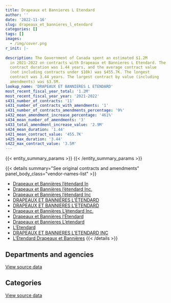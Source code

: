 ```yaml
---
title: Drapeaux et Bannieres L Etendard
author: ''
date: '2022-11-16'
slug: drapeaux_et_bannieres_l_etendard
categories: []
tags: []
images:
  - /img/cover.png
r_init: |-
  
description: The Government of Canada spent an estimated $1.2M
  in 2021-2022 on contracts with Drapeaux et Bannieres L Etendard. The average
  contract duration was 1.44 years, and the average contract value
  (not including contracts under $10k) was $455.7K. The longest
  contract was 3.44 years. The largest contract by value (including
  amendments) was $3.5M.
lookup_name: 'DRAPEAUX ET BANNIERES L ETENDARD'
most_recent_fiscal_year_total: '1.2M'
most_recent_fiscal_year_year: '2021-2022'
s431_number_of_contracts: '11'
s431_number_of_contracts_with_amendments: '1'
s431_number_of_contracts_amendments_percentage: '9%'
s432_mean_amendment_increase_percentage: '461%'
s434_mean_number_of_amendments: '3'
s433_total_amendment_increase_value: '2.9M'
s424_mean_duration: '1.44'
s421_mean_contract_value: '455.7K'
s425_max_duration: '3.44'
s422_max_contract_value: '3.5M'
---
```


<script src="/rmarkdown-libs/htmlwidgets/htmlwidgets.js"></script>
<link href="/rmarkdown-libs/datatables-css/datatables-crosstalk.css" rel="stylesheet" />
<script src="/rmarkdown-libs/datatables-binding/datatables.js"></script>
<script src="/rmarkdown-libs/jquery/jquery-3.6.0.min.js"></script>
<link href="/rmarkdown-libs/dt-core-bootstrap/css/dataTables.bootstrap.min.css" rel="stylesheet" />
<link href="/rmarkdown-libs/dt-core-bootstrap/css/dataTables.bootstrap.extra.css" rel="stylesheet" />
<script src="/rmarkdown-libs/dt-core-bootstrap/js/jquery.dataTables.min.js"></script>
<script src="/rmarkdown-libs/dt-core-bootstrap/js/dataTables.bootstrap.min.js"></script>
<link href="/rmarkdown-libs/crosstalk/css/crosstalk.min.css" rel="stylesheet" />
<script src="/rmarkdown-libs/crosstalk/js/crosstalk.min.js"></script>
<script src="/rmarkdown-libs/htmlwidgets/htmlwidgets.js"></script>
<link href="/rmarkdown-libs/datatables-css/datatables-crosstalk.css" rel="stylesheet" />
<script src="/rmarkdown-libs/datatables-binding/datatables.js"></script>
<script src="/rmarkdown-libs/jquery/jquery-3.6.0.min.js"></script>
<link href="/rmarkdown-libs/dt-core-bootstrap/css/dataTables.bootstrap.min.css" rel="stylesheet" />
<link href="/rmarkdown-libs/dt-core-bootstrap/css/dataTables.bootstrap.extra.css" rel="stylesheet" />
<script src="/rmarkdown-libs/dt-core-bootstrap/js/jquery.dataTables.min.js"></script>
<script src="/rmarkdown-libs/dt-core-bootstrap/js/dataTables.bootstrap.min.js"></script>
<link href="/rmarkdown-libs/crosstalk/css/crosstalk.min.css" rel="stylesheet" />
<script src="/rmarkdown-libs/crosstalk/js/crosstalk.min.js"></script>

{{< entity_summary_params >}}
{{< /entity_summary_params >}}

{{< details summary="See original contracts and amendments" panel_body_class="vendor-names-list" >}}
- [Drapeaux et Bannières l’étendard In](https://search.open.canada.ca/en/ct/?sort=contract_value_f%20desc&page=1&search_text=%22Drapeaux%20et%20Banni%c3%a8res%20l%27%c3%a9tendard%20In%22)
- [Drapeaux et Bannières l’étendard Inc.](https://search.open.canada.ca/en/ct/?sort=contract_value_f%20desc&page=1&search_text=%22Drapeaux%20et%20Banni%c3%a8res%20l%27%c3%a9tendard%20Inc.%22)
- [Drapeaux et Bannières l’étendard Inc](https://search.open.canada.ca/en/ct/?sort=contract_value_f%20desc&page=1&search_text=%22Drapeaux%20et%20Banni%c3%a8res%20l%27%c3%a9tendard%20Inc%22)
- [DRAPEAUX ET BANNIÈRES L’ÉTENDARD](https://search.open.canada.ca/en/ct/?sort=contract_value_f%20desc&page=1&search_text=%22DRAPEAUX%20ET%20BANNI%c3%88RES%20L%27%c3%89TENDARD%22)
- [DRAPEAUX ET BANNIERES L’ETENDARD](https://search.open.canada.ca/en/ct/?sort=contract_value_f%20desc&page=1&search_text=%22DRAPEAUX%20ET%20BANNIERES%20L%27ETENDARD%22)
- [Drapeaux et Bannières L’étendard Inc.](https://search.open.canada.ca/en/ct/?sort=contract_value_f%20desc&page=1&search_text=%22Drapeaux%20et%20Banni%c3%a8res%20L%27%c3%a9tendard%20Inc.%22)
- [Drapeaux et Bannières l’Étendard](https://search.open.canada.ca/en/ct/?sort=contract_value_f%20desc&page=1&search_text=%22Drapeaux%20et%20Banni%c3%a8res%20l%27%c3%89tendard%22)
- [Drapeaux et Bannieres L’etendard](https://search.open.canada.ca/en/ct/?sort=contract_value_f%20desc&page=1&search_text=%22Drapeaux%20et%20Bannieres%20L%27etendard%22)
- [L’Etendard](https://search.open.canada.ca/en/ct/?sort=contract_value_f%20desc&page=1&search_text=%22L%27Etendard%22)
- [DRAPEAUX ET BANNIERES L’ETENDARD INC](https://search.open.canada.ca/en/ct/?sort=contract_value_f%20desc&page=1&search_text=%22DRAPEAUX%20ET%20BANNIERES%20L%27ETENDARD%20INC%22)
- [L’Étendard Drapeaux et Bannières](https://search.open.canada.ca/en/ct/?sort=contract_value_f%20desc&page=1&search_text=%22L%27%c3%89tendard%20Drapeaux%20et%20Banni%c3%a8res%22)
{{< /details >}}

## Departments and agencies

<div id="htmlwidget-1" style="width:100%;height:auto;" class="datatables html-widget"></div>
<script type="application/json" data-for="htmlwidget-1">{"x":{"style":"bootstrap","filter":"none","vertical":false,"data":[["<a href=\"/departments/dnd-mdn/\">National Defence<\/a>","<a href=\"/departments/pch/\">Canadian Heritage<\/a>","<a href=\"/departments/pwgsc-tpsgc/\">Public Services and Procurement Canada<\/a>"],[21697.83,447623.95,22216.6],[22317.02,1023939.78,22277.47],[null,1021142.13,22216.6],[null,1034176.85,123819.63]],"container":"<table class=\"table table-striped table-hover row-border order-column display\">\n  <thead>\n    <tr>\n      <th>Department<\/th>\n      <th>2018-2019<\/th>\n      <th>2019-2020<\/th>\n      <th>2020-2021<\/th>\n      <th>2021-2022<\/th>\n    <\/tr>\n  <\/thead>\n<\/table>","options":{"order":[[4,"desc"]],"pageLength":10,"autoWidth":true,"columnDefs":[{"targets":1,"render":"function(data, type, row, meta) {\n    return type !== 'display' ? data : DTWidget.formatCurrency(data, \"$\", 2, 3, \",\", \".\", true, null);\n  }"},{"targets":2,"render":"function(data, type, row, meta) {\n    return type !== 'display' ? data : DTWidget.formatCurrency(data, \"$\", 2, 3, \",\", \".\", true, null);\n  }"},{"targets":3,"render":"function(data, type, row, meta) {\n    return type !== 'display' ? data : DTWidget.formatCurrency(data, \"$\", 2, 3, \",\", \".\", true, null);\n  }"},{"targets":4,"render":"function(data, type, row, meta) {\n    return type !== 'display' ? data : DTWidget.formatCurrency(data, \"$\", 2, 3, \",\", \".\", true, null);\n  }"},{"width":"16%","targets":[1,2,3,4]},{"className":"dt-right","targets":[1,2,3,4]}],"orderClasses":false}},"evals":["options.columnDefs.0.render","options.columnDefs.1.render","options.columnDefs.2.render","options.columnDefs.3.render"],"jsHooks":[]}</script>
<p class="text-right">
<a href="https://github.com/GoC-Spending/contracts-data/tree/main/data/out/vendors/drapeaux_et_bannieres_l_etendard/summary_by_fiscal_year_by_department.csv" class="source-data-link btn btn-link">View source data</a>
</p>

## Categories

<div id="htmlwidget-2" style="width:100%;height:auto;" class="datatables html-widget"></div>
<script type="application/json" data-for="htmlwidget-2">{"x":{"style":"bootstrap","filter":"none","vertical":false,"data":[["<a href=\"/categories/transportation_and_logistics/\">Transportation and logistics<\/a>","<a href=\"/categories/industrial_products_and_services/\">Industrial products and services<\/a>"],[null,491538.39],[null,1068534.28],[null,1043358.74],[123819.63,1034176.85]],"container":"<table class=\"table table-striped table-hover row-border order-column display\">\n  <thead>\n    <tr>\n      <th>Category<\/th>\n      <th>2018-2019<\/th>\n      <th>2019-2020<\/th>\n      <th>2020-2021<\/th>\n      <th>2021-2022<\/th>\n    <\/tr>\n  <\/thead>\n<\/table>","options":{"order":[[4,"desc"]],"dom":"t","pageLength":30,"autoWidth":true,"columnDefs":[{"targets":1,"render":"function(data, type, row, meta) {\n    return type !== 'display' ? data : DTWidget.formatCurrency(data, \"$\", 2, 3, \",\", \".\", true, null);\n  }"},{"targets":2,"render":"function(data, type, row, meta) {\n    return type !== 'display' ? data : DTWidget.formatCurrency(data, \"$\", 2, 3, \",\", \".\", true, null);\n  }"},{"targets":3,"render":"function(data, type, row, meta) {\n    return type !== 'display' ? data : DTWidget.formatCurrency(data, \"$\", 2, 3, \",\", \".\", true, null);\n  }"},{"targets":4,"render":"function(data, type, row, meta) {\n    return type !== 'display' ? data : DTWidget.formatCurrency(data, \"$\", 2, 3, \",\", \".\", true, null);\n  }"},{"width":"16%","targets":[1,2,3,4]},{"className":"dt-right","targets":[1,2,3,4]}],"orderClasses":false,"lengthMenu":[10,25,30,50,100]}},"evals":["options.columnDefs.0.render","options.columnDefs.1.render","options.columnDefs.2.render","options.columnDefs.3.render"],"jsHooks":[]}</script>
<p class="text-right">
<a href="https://github.com/GoC-Spending/contracts-data/tree/main/data/out/vendors/drapeaux_et_bannieres_l_etendard/summary_by_fiscal_year_by_category.csv" class="source-data-link btn btn-link">View source data</a>
</p>
